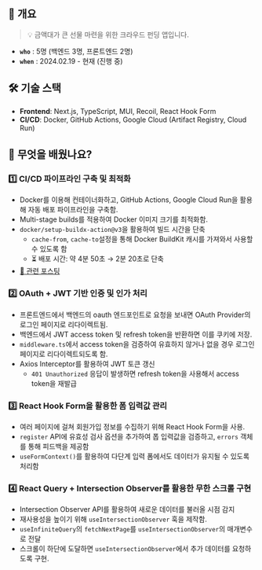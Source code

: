 ## 📝 개요
> 💡 금액대가 큰 선물 마련을 위한 크라우드 펀딩 앱입니다.

* __`who`__ : 5명 (백엔드 3명, 프론트엔드 2명)
* __`when`__ : 2024.02.19 - 현재 (진행 중)

## 🛠 기술 스택
* **Frontend**: Next.js, TypeScript, MUI, Recoil, React Hook Form
* **CI/CD**: Docker, GitHub Actions, Google Cloud (Artifact Registry, Cloud Run)

## 👀 무엇을 배웠나요?

### 1️⃣ CI/CD 파이프라인 구축 및 최적화
* Docker를 이용해 컨테이너화하고, GitHub Actions, Google Cloud Run을 활용해 자동 배포 파이프라인을 구축함.
* Multi-stage builds를 적용하여 Docker 이미지 크기를 최적화함.
* `docker/setup-buildx-action@v3`을 활용하여 빌드 시간을 단축
    - `cache-from`, `cache-to`설정을 통해 Docker BuildKit 캐시를 가져와서 사용할 수 있도록 함
    - ⏳ 배포 시간: 약 4분 50초 → 2분 20초로 단축
* [🔗 관련 포스팅](https://velog.io/@youngeui_hong/Docker-GitHub-Actions-Google-Cloud로-Next.js-CICD-파이프라인-구축하기)

### 2️⃣ OAuth + JWT 기반 인증 및 인가 처리
* 프론트엔드에서 백엔드의 oauth 엔드포인트로 요청을 보내면 OAuth Provider의 로그인 페이지로 리다이렉트됨.
* 백엔드에서 JWT access token 및 refresh token을 반환하면 이를 쿠키에 저장.
* `middleware.ts`에서 access token을 검증하여 유효하지 않거나 없을 경우 로그인 페이지로 리다이렉트되도록 함.
* Axios Interceptor를 활용하여 JWT 토큰 갱신
    - `401 Unauthorized` 응답이 발생하면 refresh token을 사용해서 access token을 재발급

### 3️⃣ React Hook Form을 활용한 폼 입력값 관리
* 여러 페이지에 걸쳐 회원가입 정보를 수집하기 위해 React Hook Form을 사용.
* `register` API에 유효성 검사 옵션을 추가하여 폽 입력값을 검증하고, `errors` 객체를 통해 피드백을 제공함
* `useFormContext()`를 활용하여 다단계 입력 폼에서도 데이터가 유지될 수 있도록 처리함

### 4️⃣ React Query + Intersection Observer를 활용한 무한 스크롤 구현
* Intersection Observer API를 활용하여 새로운 데이터를 불러올 시점 감지
* 재사용성을 높이기 위해 `useIntersectionObserver` 훅을 제작함.
* `useInfiniteQuery`의 `fetchNextPage`를 `useIntersectionObserver`의 매개변수로 전달
* 스크롤이 하단에 도달하면 `useIntersectionObserver`에서 추가 데이터를 요청하도록 구현.
